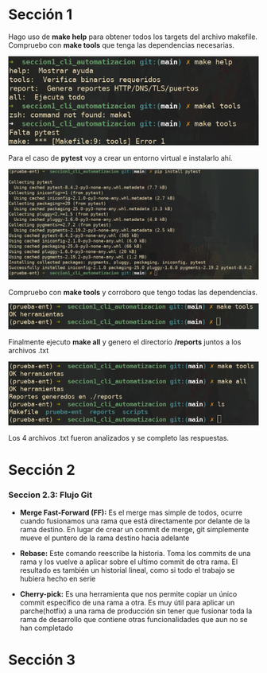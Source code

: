 # Sección 1

Hago uso de **make help** para obtener todos los targets del archivo makefile. Compruebo con **make tools** que tenga las dependencias necesarias.

![](imagenes/1-captura.png)

Para el caso de **pytest** voy a crear un entorno virtual e instalarlo ahí.

![](imagenes/2-captura.png)

Compruebo con **make tools** y corroboro que tengo todas las dependencias.

![](imagenes/3-captura.png)

Finalmente ejecuto **make all** y genero el directorio **/reports** juntos a los archivos .txt

![](imagenes/4-captura.png)

Los 4 archivos .txt fueron analizados y se completo las respuestas.

# Sección 2

### Seccion 2.3: Flujo Git

- **Merge Fast-Forward (FF):** Es el merge mas simple de todos, ocurre cuando fusionamos una rama que está directamente por delante de la rama destino. En lugar de crear un commit de merge, git simplemente mueve el puntero de la rama destino hacia adelante

- **Rebase:** Este comando reescribe la historia. Toma los commits de una rama y los vuelve a aplicar sobre el ultimo commit de otra rama. El resultado es también un historial lineal, como si todo el trabajo se hubiera hecho en serie

- **Cherry-pick:** Es una herramienta que nos permite copiar un único commit específico de una rama a otra. Es muy útil para aplicar un parche(hotfix) a una rama de producción sin tener que fusionar toda la rama de desarrollo que contiene otras funcionalidades que aun no se han completado

# Sección 3
